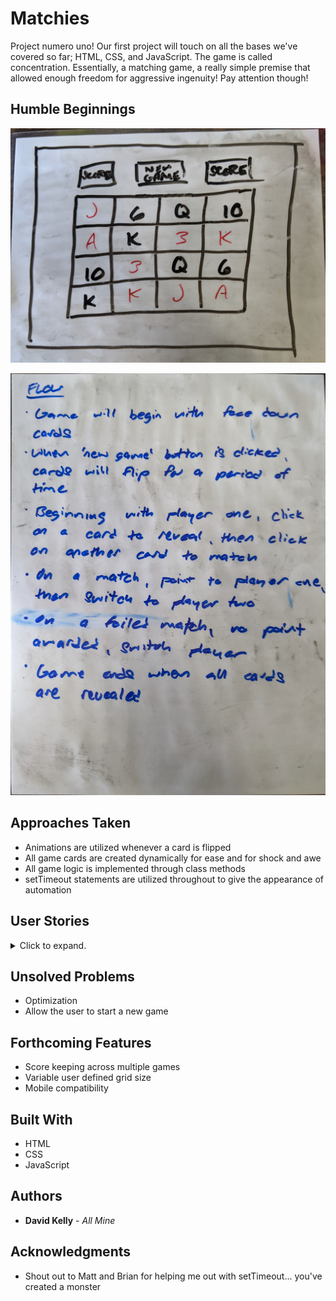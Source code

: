 # Matchies

Project numero uno! Our first project will touch on all the bases we've covered so far; HTML, CSS, and JavaScript. The game is called concentration. Essentially, a matching game, a really simple premise that allowed enough freedom for aggressive ingenuity! Pay attention though!

## Humble Beginnings

![alt text](https://github.com/DBKelly3192/matchies/blob/main/wireframe.jpg "Wireframe")

![alt text](https://github.com/DBKelly3192/matchies/blob/main/brain_storming.jpg "Brain Storming")

## Approaches Taken

* Animations are utilized whenever a card is flipped
* All game cards are created dynamically for ease and for shock and awe
* All game logic is implemented through class methods
* setTimeout statements are utilized throughout to give the appearance of automation

## User Stories
<details>
  <summary>Click to expand.</summary>

  1. Stanly
  * Ok, there are some cards face down on a blue background
  * The cards flip over when they are clicked on to reveal various images
  * That's about it

  2. Tori 
  * Cards are still face down on a blue background
  * The cards flip over when they are clicked on to reveal various images
  * When I find a matching pair, they remain face-up
  * When I select a non-matching pair, the most recently selected card does not reveal itself
  * I matched all the cards and nothing happened

  3. Bill **MVP**
  * Cards are still face down on a blue background
  * The cards flip over when they are clicked on to reveal various images
  * When I find a matching pair, they remain face-up
  * When I select a non-matching pair, both cards remain revealed for a short period of time, than flip face-down
  * When all the pairs are matching, the game ends

  4. Ryan
  * A grid of cards is automatically rendered sequentially and face-up
  * After a period of time, the grid of cards automatically and sequentially flips
  * The cards flip over when they are clicked on to reveal various images
  * When I find a matching pair, they remain face-up
  * When I select a non-matching pair, both cards remain revealed for a short period of time, than flip face-down
  * When all the pairs are matching, the game ends

  5. Diana
  * A single card is rendered face-down on a blue background
  * The card flips to reveal a greeting
  * A grid of cards is automatically rendered sequentially and face-up
  * After a period of time, the grid of cards automatically and sequentially flips
  * The cards flip over when they are clicked on to reveal various images
  * When I find a matching pair, they remain face-up
  * When I select a non-matching pair, both cards remain revealed for a short period of time, than flip face-down
  * When all the pairs are matching, the game ends
  * The cards disappear from the screen in sequential order, leaving only the original center card
  * The card flips to reveal; that i won, how my non-matches i clicked, and than thanks me for playing
  </details>

## Unsolved Problems

* Optimization
* Allow the user to start a new game

## Forthcoming Features

* Score keeping across multiple games
* Variable user defined grid size
* Mobile compatibility

## Built With

* HTML
* CSS
* JavaScript

## Authors

* **David Kelly** - *All Mine*

## Acknowledgments

* Shout out to Matt and Brian for helping me out with setTimeout... you've created a monster
